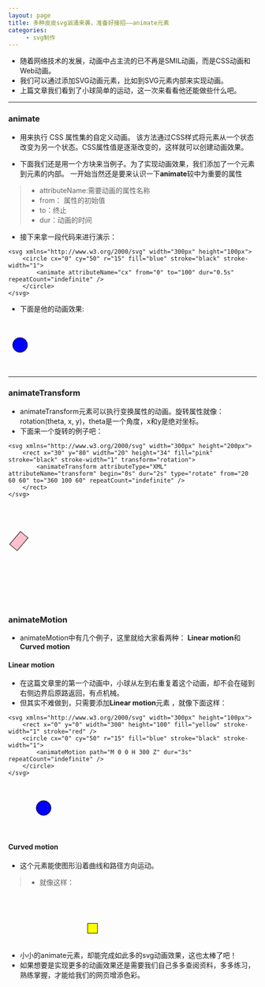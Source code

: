 ```yaml
---
layout: page
title: 多种皮皮svg汹涌来袭，准备好接招——animate元素
categories:
     - svg制作
---
```


* 随着网络技术的发展，动画中占主流的已不再是SMIL动画，而是CSS动画和Web动画。
* 我们可以通过添加SVG动画元素，比如<animate>到SVG元素内部来实现动画。
* 上篇文章我们看到了小球简单的运动，这一次来看看他还能做些什么吧。

---

### animate

* 用来执行 CSS 属性集的自定义动画。
    该方法通过CSS样式将元素从一个状态改变为另一个状态。CSS属性值是逐渐改变的，这样就可以创建动画效果。

* 下面我们还是用一个方块来当例子。为了实现动画效果，我们添加了一个<animate>元素到<circle>元素的内部。
一开始当然还是要来认识一下**animate**较中为重要的属性

> * attributeName:需要动画的属性名称
> * from： 属性的初始值
> * to：终止
> * dur：动画的时间

* 接下来拿一段代码来进行演示：
```
<svg xmlns="http://www.w3.org/2000/svg" width="300px" height="100px">
    <circle cx="0" cy="50" r="15" fill="blue" stroke="black" stroke-width="1">
        <animate attributeName="cx" from="0" to="100" dur="0.5s" repeatCount="indefinite" />
    </circle>
</svg>
```

* 下面是他的动画效果:
<svg xmlns="http://www.w3.org/2000/svg" width="300px" height="100px">
    <circle cx="0" cy="50" r="15" fill="blue" stroke="black" stroke-width="1">
        <animate attributeName="cx" from="0" to="100" dur="0.5s" repeatCount="indefinite" />
    </circle>
</svg>

---

### animateTransform

* animateTransform元素可以执行变换属性的动画。旋转属性就像：rotation(theta, x, y)，theta是一个角度，x和y是绝对坐标。
* 下面来一个旋转的例子吧：
```
<svg xmlns="http://www.w3.org/2000/svg" width="300px" height="200px">
    <rect x="30" y="80" width="20" height="34" fill="pink" stroke="black" stroke-width="1" transform="rotation">
        <animateTransform attributeType="XML" attributeName="transform" begin="0s" dur="2s" type="rotate" from="20 60 60" to="360 100 60" repeatCount="indefinite" />
    </rect>
</svg>
```

<svg xmlns="http://www.w3.org/2000/svg" width="300px" height="200px">
    <rect x="30" y="80" width="20" height="34" fill="pink" stroke="black" stroke-width="1" transform="rotation">
        <animateTransform attributeType="XML" attributeName="transform" begin="0s" dur="2s" type="rotate" from="20 60 60" to="360 100 60" repeatCount="indefinite" />
    </rect>
</svg>

### animateMotion

* animateMotion中有几个例子，这里就给大家看两种： **Linear motion**和**Curved motion**

#### Linear motion

* 在这篇文章里的第一个动画中，小球从左到右重复着这个动画，却不会在碰到右侧边界后原路返回，有点机械。
* 但其实不难做到，只需要添加**Linear motion**元素 ，就像下面这样：

```
<svg xmlns="http://www.w3.org/2000/svg" width="300px" height="100px">
    <rect x="0" y="0" width="300" height="100" fill="yellow" stroke-width="1" stroke="red" />
    <circle cx="0" cy="50" r="15" fill="blue" stroke="black" stroke-width="1">
        <animateMotion path="M 0 0 H 300 Z" dur="3s" repeatCount="indefinite" />
    </circle>
</svg>
```

<svg xmlns="http://www.w3.org/2000/svg" width="300px" height="100px">
    <circle cx="0" cy="50" r="15" fill="blue" stroke="black" stroke-width="1">
        <animateMotion path="M 0 0 H 300 Z" dur="1s" repeatCount="indefinite" />
    </circle>
</svg>

#### Curved motion

* 这个元素能使图形沿着曲线和路径方向运动。
> * 就像这样：
<svg width="300px" height="100px">
    <rect x="0" y="0" width="20" height="20" fill="yellow" stroke="black" stroke-width="1">
        <animateMotion path="M 250,80 H 50 Q 30,80 30,50 Q 30,20 50,20 H 250 Q 280,20,280,50 Q 280,80,250,80Z" dur="1s" repeatCount="indefinite" rotate="auto">
    </rect>
</svg>

* 小小的animate元素，却能完成如此多的svg动画效果，这也太棒了吧！
* 如果想要是实现更多的动画效果还是需要我们自己多多查阅资料，多多练习，熟练掌握，才能给我们的网页增添色彩。

